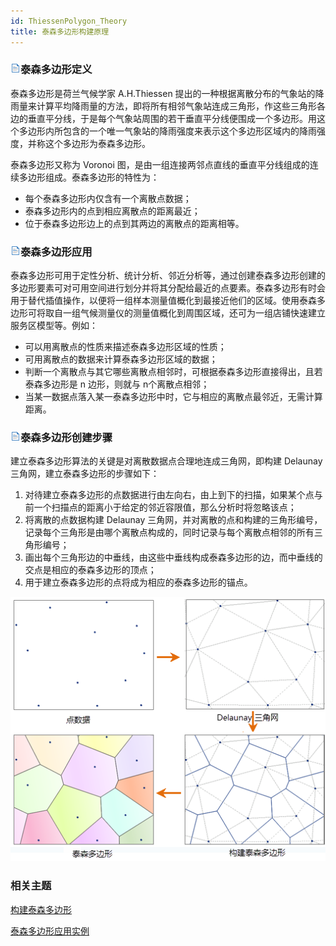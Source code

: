 ```yaml
---
id: ThiessenPolygon_Theory
title: 泰森多边形构建原理
---
```

### ![](../../../img/read.gif)泰森多边形定义

泰森多边形是荷兰气候学家 A.H.Thiessen
提出的一种根据离散分布的气象站的降雨量来计算平均降雨量的方法，即将所有相邻气象站连成三角形，作这些三角形各边的垂直平分线，于是每个气象站周围的若干垂直平分线便围成一个多边形。用这个多边形内所包含的一个唯一气象站的降雨强度来表示这个多边形区域内的降雨强度，并称这个多边形为泰森多边形。

泰森多边形又称为 Voronoi 图，是由一组连接两邻点直线的垂直平分线组成的连续多边形组成。泰森多边形的特性为：

  * 每个泰森多边形内仅含有一个离散点数据；
  * 泰森多边形内的点到相应离散点的距离最近；
  * 位于泰森多边形边上的点到其两边的离散点的距离相等。

### ![](../../../img/read.gif)泰森多边形应用

泰森多边形可用于定性分析、统计分析、邻近分析等，通过创建泰森多边形创建的多边形要素可对可用空间进行划分并将其分配给最近的点要素。泰森多边形有时会用于替代插值操作，以便将一组样本测量值概化到最接近他们的区域。使用泰森多边形可将取自一组气候测量仪的测量值概化到周围区域，还可为一组店铺快速建立服务区模型等。例如：

  * 可以用离散点的性质来描述泰森多边形区域的性质；
  * 可用离散点的数据来计算泰森多边形区域的数据；
  * 判断一个离散点与其它哪些离散点相邻时，可根据泰森多边形直接得出，且若泰森多边形是 n 边形，则就与 n个离散点相邻；
  * 当某一数据点落入某一泰森多边形中时，它与相应的离散点最邻近，无需计算距离。

### ![](../../../img/read.gif)泰森多边形创建步骤

建立泰森多边形算法的关键是对离散数据点合理地连成三角网，即构建 Delaunay 三角网，建立泰森多边形的步骤如下：

  1. 对待建立泰森多边形的点数据进行由左向右，由上到下的扫描，如果某个点与前一个扫描点的距离小于给定的邻近容限值，那么分析时将忽略该点；
  2. 将离散的点数据构建 Delaunay 三角网，并对离散的点和构建的三角形编号，记录每个三角形是由哪个离散点构成的，同时记录与每个离散点相邻的所有三角形编号；
  3. 画出每个三角形边的中垂线，由这些中垂线构成泰森多边形的边，而中垂线的交点是相应的泰森多边形的顶点；
  4. 用于建立泰森多边形的点将成为相应的泰森多边形的锚点。

![](img/CreatThiessen.png)  

  
###  相关主题

[构建泰森多边形](ThiessenPolygon)

[泰森多边形应用实例](ThiessenAnalyst_Example)



